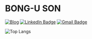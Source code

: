 # BONG-U SON

[![Blog](https://img.shields.io/badge/TIL_BLOG-000000?style=flat-square&logo=GitBook&logoColor=white&link=https://bong-u.github.io/til/)](https://bong-u.github.io/til/)
[![LinkedIn Badge](https://img.shields.io/badge/LinkedIn-0a66c2?style=flat-square&logo=LinkedIn&logoColor=white&link=https://www.linkedin.com/in/bong-u-son-133658269/)](https://www.linkedin.com/in/bong-u-son-133658269/)
[![Gmail Badge](https://img.shields.io/badge/Gmail-d14836?style=flat-square&logo=Gmail&logoColor=white&link=mailto:bongudev@gmail.com)](mailto:bongudev@gmail.com)

<!-- [![https://solved.ac/profile/bong_u](http://mazassumnida.wtf/api/generate_badge?boj=bong_u)](https://solved.ac/bong_u) -->

![Top Langs](https://github-readme-stats.vercel.app/api/top-langs/?username=bong-u&layout=compact)
